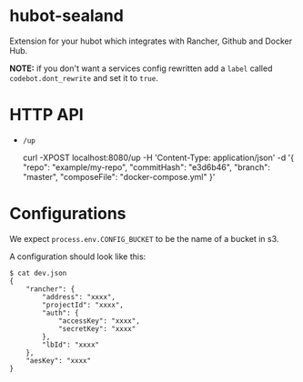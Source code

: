 # hubot-sealand

Extension for your hubot which integrates with Rancher, Github and Docker Hub.

**NOTE:** if you don't want a services config rewritten add a `label` called
`codebot.dont_rewrite` and set it to `true`.

# HTTP API

* `/up`

    curl -XPOST localhost:8080/up -H 'Content-Type: application/json' -d '{
      "repo": "example/my-repo",
      "commitHash": "e3d6b46",
      "branch": "master",
      "composeFile": "docker-compose.yml"
    }'

# Configurations

We expect `process.env.CONFIG_BUCKET` to be the name of a bucket in s3.

A configuration should look like this:

    $ cat dev.json
    {
        "rancher": {
            "address": "xxxx",
            "projectId": "xxxx",
            "auth": {
                "accessKey": "xxxx",
                "secretKey": "xxxx"
            },
            "lbId": "xxxx"
        },
        "aesKey": "xxxx"
    }
